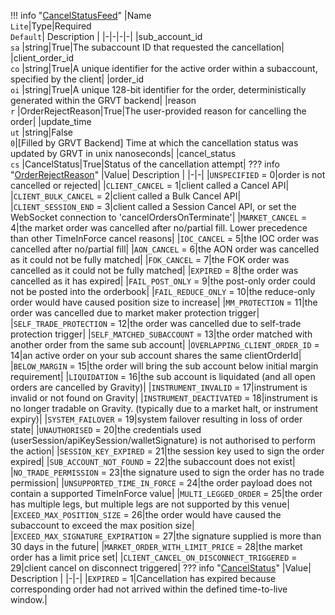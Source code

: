 !!! info "[CancelStatusFeed](/../../schemas/cancel_status_feed)"
    |Name<br>`Lite`|Type|Required<br>`Default`| Description |
    |-|-|-|-|
    |sub_account_id<br>`sa` |string|True|The subaccount ID that requested the cancellation|
    |client_order_id<br>`co` |string|True|A unique identifier for the active order within a subaccount, specified by the client|
    |order_id<br>`oi` |string|True|A unique 128-bit identifier for the order, deterministically generated within the GRVT backend|
    |reason<br>`r` |OrderRejectReason|True|The user-provided reason for cancelling the order|
    |update_time<br>`ut` |string|False<br>`0`|[Filled by GRVT Backend] Time at which the cancellation status was updated by GRVT in unix nanoseconds|
    |cancel_status<br>`cs` |CancelStatus|True|Status of the cancellation attempt|
    ??? info "[OrderRejectReason](/../../schemas/order_reject_reason)"
        |Value| Description |
        |-|-|
        |`UNSPECIFIED` = 0|order is not cancelled or rejected|
        |`CLIENT_CANCEL` = 1|client called a Cancel API|
        |`CLIENT_BULK_CANCEL` = 2|client called a Bulk Cancel API|
        |`CLIENT_SESSION_END` = 3|client called a Session Cancel API, or set the WebSocket connection to 'cancelOrdersOnTerminate'|
        |`MARKET_CANCEL` = 4|the market order was cancelled after no/partial fill. Lower precedence than other TimeInForce cancel reasons|
        |`IOC_CANCEL` = 5|the IOC order was cancelled after no/partial fill|
        |`AON_CANCEL` = 6|the AON order was cancelled as it could not be fully matched|
        |`FOK_CANCEL` = 7|the FOK order was cancelled as it could not be fully matched|
        |`EXPIRED` = 8|the order was cancelled as it has expired|
        |`FAIL_POST_ONLY` = 9|the post-only order could not be posted into the orderbook|
        |`FAIL_REDUCE_ONLY` = 10|the reduce-only order would have caused position size to increase|
        |`MM_PROTECTION` = 11|the order was cancelled due to market maker protection trigger|
        |`SELF_TRADE_PROTECTION` = 12|the order was cancelled due to self-trade protection trigger|
        |`SELF_MATCHED_SUBACCOUNT` = 13|the order matched with another order from the same sub account|
        |`OVERLAPPING_CLIENT_ORDER_ID` = 14|an active order on your sub account shares the same clientOrderId|
        |`BELOW_MARGIN` = 15|the order will bring the sub account below initial margin requirement|
        |`LIQUIDATION` = 16|the sub account is liquidated (and all open orders are cancelled by Gravity)|
        |`INSTRUMENT_INVALID` = 17|instrument is invalid or not found on Gravity|
        |`INSTRUMENT_DEACTIVATED` = 18|instrument is no longer tradable on Gravity. (typically due to a market halt, or instrument expiry)|
        |`SYSTEM_FAILOVER` = 19|system failover resulting in loss of order state|
        |`UNAUTHORISED` = 20|the credentials used (userSession/apiKeySession/walletSignature) is not authorised to perform the action|
        |`SESSION_KEY_EXPIRED` = 21|the session key used to sign the order expired|
        |`SUB_ACCOUNT_NOT_FOUND` = 22|the subaccount does not exist|
        |`NO_TRADE_PERMISSION` = 23|the signature used to sign the order has no trade permission|
        |`UNSUPPORTED_TIME_IN_FORCE` = 24|the order payload does not contain a supported TimeInForce value|
        |`MULTI_LEGGED_ORDER` = 25|the order has multiple legs, but multiple legs are not supported by this venue|
        |`EXCEED_MAX_POSITION_SIZE` = 26|the order would have caused the subaccount to exceed the max position size|
        |`EXCEED_MAX_SIGNATURE_EXPIRATION` = 27|the signature supplied is more than 30 days in the future|
        |`MARKET_ORDER_WITH_LIMIT_PRICE` = 28|the market order has a limit price set|
        |`CLIENT_CANCEL_ON_DISCONNECT_TRIGGERED` = 29|client cancel on disconnect triggered|
    ??? info "[CancelStatus](/../../schemas/cancel_status)"
        |Value| Description |
        |-|-|
        |`EXPIRED` = 1|Cancellation has expired because corresponding order had not arrived within the defined time-to-live window.|
